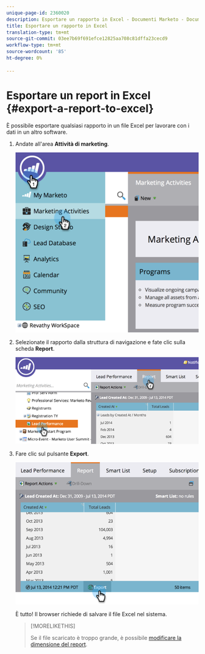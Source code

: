 ```yaml
---
unique-page-id: 2360020
description: Esportare un rapporto in Excel - Documenti Marketo - Documentazione prodotto
title: Esportare un rapporto in Excel
translation-type: tm+mt
source-git-commit: 03ee7b69f691efce12825aa708c81dffa23cecd9
workflow-type: tm+mt
source-wordcount: '85'
ht-degree: 0%

---
```



# Esportare un report in Excel {#export-a-report-to-excel}

È possibile esportare qualsiasi rapporto in un file Excel per lavorare con i dati in un altro software.

1. Andate all&#39;area **Attività di marketing**.

   ![](assets/image2014-9-16-13-3a11-3a14.png)

1. Selezionate il rapporto dalla struttura di navigazione e fate clic sulla scheda **Report**.

   ![](assets/image2014-9-16-13-3a11-3a18.png)

1. Fare clic sul pulsante **Export**.

   ![](assets/image2014-9-16-13-3a11-3a21.png)

   È tutto! Il browser richiede di salvare il file Excel nel sistema.

   >[!MORELIKETHIS]
   >
   >Se il file scaricato è troppo grande, è possibile [modificare la dimensione del report](/help/marketo/product-docs/reporting/basic-reporting/editing-reports/configure-report-size.md).
